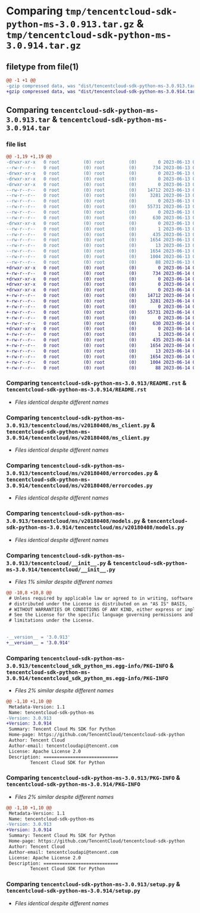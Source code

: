 # Comparing `tmp/tencentcloud-sdk-python-ms-3.0.913.tar.gz` & `tmp/tencentcloud-sdk-python-ms-3.0.914.tar.gz`

## filetype from file(1)

```diff
@@ -1 +1 @@
-gzip compressed data, was "dist/tencentcloud-sdk-python-ms-3.0.913.tar", last modified: Tue Jun 13 02:15:36 2023, max compression
+gzip compressed data, was "dist/tencentcloud-sdk-python-ms-3.0.914.tar", last modified: Wed Jun 14 00:30:43 2023, max compression
```

## Comparing `tencentcloud-sdk-python-ms-3.0.913.tar` & `tencentcloud-sdk-python-ms-3.0.914.tar`

### file list

```diff
@@ -1,19 +1,19 @@
-drwxr-xr-x   0 root         (0) root         (0)        0 2023-06-13 02:15:36.000000 tencentcloud-sdk-python-ms-3.0.913/
--rw-r--r--   0 root         (0) root         (0)      734 2023-06-13 02:15:36.000000 tencentcloud-sdk-python-ms-3.0.913/README.rst
-drwxr-xr-x   0 root         (0) root         (0)        0 2023-06-13 02:15:36.000000 tencentcloud-sdk-python-ms-3.0.913/tencentcloud/
-drwxr-xr-x   0 root         (0) root         (0)        0 2023-06-13 02:15:36.000000 tencentcloud-sdk-python-ms-3.0.913/tencentcloud/ms/
-drwxr-xr-x   0 root         (0) root         (0)        0 2023-06-13 02:15:36.000000 tencentcloud-sdk-python-ms-3.0.913/tencentcloud/ms/v20180408/
--rw-r--r--   0 root         (0) root         (0)    14712 2023-06-13 02:15:36.000000 tencentcloud-sdk-python-ms-3.0.913/tencentcloud/ms/v20180408/ms_client.py
--rw-r--r--   0 root         (0) root         (0)     3281 2023-06-13 02:15:36.000000 tencentcloud-sdk-python-ms-3.0.913/tencentcloud/ms/v20180408/errorcodes.py
--rw-r--r--   0 root         (0) root         (0)        0 2023-06-13 02:15:36.000000 tencentcloud-sdk-python-ms-3.0.913/tencentcloud/ms/v20180408/__init__.py
--rw-r--r--   0 root         (0) root         (0)    55731 2023-06-13 02:15:36.000000 tencentcloud-sdk-python-ms-3.0.913/tencentcloud/ms/v20180408/models.py
--rw-r--r--   0 root         (0) root         (0)        0 2023-06-13 02:15:36.000000 tencentcloud-sdk-python-ms-3.0.913/tencentcloud/ms/__init__.py
--rw-r--r--   0 root         (0) root         (0)      630 2023-06-13 02:15:36.000000 tencentcloud-sdk-python-ms-3.0.913/tencentcloud/__init__.py
-drwxr-xr-x   0 root         (0) root         (0)        0 2023-06-13 02:15:36.000000 tencentcloud-sdk-python-ms-3.0.913/tencentcloud_sdk_python_ms.egg-info/
--rw-r--r--   0 root         (0) root         (0)        1 2023-06-13 02:15:36.000000 tencentcloud-sdk-python-ms-3.0.913/tencentcloud_sdk_python_ms.egg-info/dependency_links.txt
--rw-r--r--   0 root         (0) root         (0)      435 2023-06-13 02:15:36.000000 tencentcloud-sdk-python-ms-3.0.913/tencentcloud_sdk_python_ms.egg-info/SOURCES.txt
--rw-r--r--   0 root         (0) root         (0)     1654 2023-06-13 02:15:36.000000 tencentcloud-sdk-python-ms-3.0.913/tencentcloud_sdk_python_ms.egg-info/PKG-INFO
--rw-r--r--   0 root         (0) root         (0)       13 2023-06-13 02:15:36.000000 tencentcloud-sdk-python-ms-3.0.913/tencentcloud_sdk_python_ms.egg-info/top_level.txt
--rw-r--r--   0 root         (0) root         (0)     1654 2023-06-13 02:15:36.000000 tencentcloud-sdk-python-ms-3.0.913/PKG-INFO
--rw-r--r--   0 root         (0) root         (0)     1004 2023-06-13 02:15:36.000000 tencentcloud-sdk-python-ms-3.0.913/setup.py
--rw-r--r--   0 root         (0) root         (0)       88 2023-06-13 02:15:36.000000 tencentcloud-sdk-python-ms-3.0.913/setup.cfg
+drwxr-xr-x   0 root         (0) root         (0)        0 2023-06-14 00:30:43.000000 tencentcloud-sdk-python-ms-3.0.914/
+-rw-r--r--   0 root         (0) root         (0)      734 2023-06-14 00:30:43.000000 tencentcloud-sdk-python-ms-3.0.914/README.rst
+drwxr-xr-x   0 root         (0) root         (0)        0 2023-06-14 00:30:43.000000 tencentcloud-sdk-python-ms-3.0.914/tencentcloud/
+drwxr-xr-x   0 root         (0) root         (0)        0 2023-06-14 00:30:43.000000 tencentcloud-sdk-python-ms-3.0.914/tencentcloud/ms/
+drwxr-xr-x   0 root         (0) root         (0)        0 2023-06-14 00:30:43.000000 tencentcloud-sdk-python-ms-3.0.914/tencentcloud/ms/v20180408/
+-rw-r--r--   0 root         (0) root         (0)    14712 2023-06-14 00:30:43.000000 tencentcloud-sdk-python-ms-3.0.914/tencentcloud/ms/v20180408/ms_client.py
+-rw-r--r--   0 root         (0) root         (0)     3281 2023-06-14 00:30:43.000000 tencentcloud-sdk-python-ms-3.0.914/tencentcloud/ms/v20180408/errorcodes.py
+-rw-r--r--   0 root         (0) root         (0)        0 2023-06-14 00:30:43.000000 tencentcloud-sdk-python-ms-3.0.914/tencentcloud/ms/v20180408/__init__.py
+-rw-r--r--   0 root         (0) root         (0)    55731 2023-06-14 00:30:43.000000 tencentcloud-sdk-python-ms-3.0.914/tencentcloud/ms/v20180408/models.py
+-rw-r--r--   0 root         (0) root         (0)        0 2023-06-14 00:30:43.000000 tencentcloud-sdk-python-ms-3.0.914/tencentcloud/ms/__init__.py
+-rw-r--r--   0 root         (0) root         (0)      630 2023-06-14 00:30:43.000000 tencentcloud-sdk-python-ms-3.0.914/tencentcloud/__init__.py
+drwxr-xr-x   0 root         (0) root         (0)        0 2023-06-14 00:30:43.000000 tencentcloud-sdk-python-ms-3.0.914/tencentcloud_sdk_python_ms.egg-info/
+-rw-r--r--   0 root         (0) root         (0)        1 2023-06-14 00:30:43.000000 tencentcloud-sdk-python-ms-3.0.914/tencentcloud_sdk_python_ms.egg-info/dependency_links.txt
+-rw-r--r--   0 root         (0) root         (0)      435 2023-06-14 00:30:43.000000 tencentcloud-sdk-python-ms-3.0.914/tencentcloud_sdk_python_ms.egg-info/SOURCES.txt
+-rw-r--r--   0 root         (0) root         (0)     1654 2023-06-14 00:30:43.000000 tencentcloud-sdk-python-ms-3.0.914/tencentcloud_sdk_python_ms.egg-info/PKG-INFO
+-rw-r--r--   0 root         (0) root         (0)       13 2023-06-14 00:30:43.000000 tencentcloud-sdk-python-ms-3.0.914/tencentcloud_sdk_python_ms.egg-info/top_level.txt
+-rw-r--r--   0 root         (0) root         (0)     1654 2023-06-14 00:30:43.000000 tencentcloud-sdk-python-ms-3.0.914/PKG-INFO
+-rw-r--r--   0 root         (0) root         (0)     1004 2023-06-14 00:30:43.000000 tencentcloud-sdk-python-ms-3.0.914/setup.py
+-rw-r--r--   0 root         (0) root         (0)       88 2023-06-14 00:30:43.000000 tencentcloud-sdk-python-ms-3.0.914/setup.cfg
```

### Comparing `tencentcloud-sdk-python-ms-3.0.913/README.rst` & `tencentcloud-sdk-python-ms-3.0.914/README.rst`

 * *Files identical despite different names*

### Comparing `tencentcloud-sdk-python-ms-3.0.913/tencentcloud/ms/v20180408/ms_client.py` & `tencentcloud-sdk-python-ms-3.0.914/tencentcloud/ms/v20180408/ms_client.py`

 * *Files identical despite different names*

### Comparing `tencentcloud-sdk-python-ms-3.0.913/tencentcloud/ms/v20180408/errorcodes.py` & `tencentcloud-sdk-python-ms-3.0.914/tencentcloud/ms/v20180408/errorcodes.py`

 * *Files identical despite different names*

### Comparing `tencentcloud-sdk-python-ms-3.0.913/tencentcloud/ms/v20180408/models.py` & `tencentcloud-sdk-python-ms-3.0.914/tencentcloud/ms/v20180408/models.py`

 * *Files identical despite different names*

### Comparing `tencentcloud-sdk-python-ms-3.0.913/tencentcloud/__init__.py` & `tencentcloud-sdk-python-ms-3.0.914/tencentcloud/__init__.py`

 * *Files 1% similar despite different names*

```diff
@@ -10,8 +10,8 @@
 # Unless required by applicable law or agreed to in writing, software
 # distributed under the License is distributed on an "AS IS" BASIS,
 # WITHOUT WARRANTIES OR CONDITIONS OF ANY KIND, either express or implied.
 # See the License for the specific language governing permissions and
 # limitations under the License.
 
 
-__version__ = '3.0.913'
+__version__ = '3.0.914'
```

### Comparing `tencentcloud-sdk-python-ms-3.0.913/tencentcloud_sdk_python_ms.egg-info/PKG-INFO` & `tencentcloud-sdk-python-ms-3.0.914/tencentcloud_sdk_python_ms.egg-info/PKG-INFO`

 * *Files 2% similar despite different names*

```diff
@@ -1,10 +1,10 @@
 Metadata-Version: 1.1
 Name: tencentcloud-sdk-python-ms
-Version: 3.0.913
+Version: 3.0.914
 Summary: Tencent Cloud Ms SDK for Python
 Home-page: https://github.com/TencentCloud/tencentcloud-sdk-python
 Author: Tencent Cloud
 Author-email: tencentcloudapi@tencent.com
 License: Apache License 2.0
 Description: ============================
         Tencent Cloud SDK for Python
```

### Comparing `tencentcloud-sdk-python-ms-3.0.913/PKG-INFO` & `tencentcloud-sdk-python-ms-3.0.914/PKG-INFO`

 * *Files 2% similar despite different names*

```diff
@@ -1,10 +1,10 @@
 Metadata-Version: 1.1
 Name: tencentcloud-sdk-python-ms
-Version: 3.0.913
+Version: 3.0.914
 Summary: Tencent Cloud Ms SDK for Python
 Home-page: https://github.com/TencentCloud/tencentcloud-sdk-python
 Author: Tencent Cloud
 Author-email: tencentcloudapi@tencent.com
 License: Apache License 2.0
 Description: ============================
         Tencent Cloud SDK for Python
```

### Comparing `tencentcloud-sdk-python-ms-3.0.913/setup.py` & `tencentcloud-sdk-python-ms-3.0.914/setup.py`

 * *Files identical despite different names*

